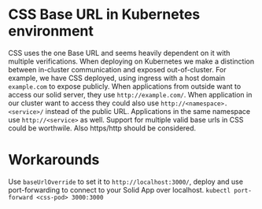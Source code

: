 
# CSS Base URL in Kubernetes environment
CSS uses the one Base URL and seems heavily dependent on it with multiple verifications.
When deploying on Kubernetes we make a distinction between in-cluster communication and exposed out-of-cluster.
For example, we have CSS deployed, using ingress with a host domain `example.com` to expose publicly.
When applications from outside want to access our solid server, they use `http://example.com/`.
When application in our cluster want to access they could also use `http://<namespace>.<service>/` instead of the public URL.
Applications in the same namespace use `http://<service>` as well. Support for multiple valid base urls in CSS could be worthwile. Also https/http should be considered.

# Workarounds
Use `baseUrlOverride` to set it to `http://localhost:3000/`, deploy and use port-forwarding to connect to your Solid App over localhost.
`kubectl port-forward <css-pod> 3000:3000`
